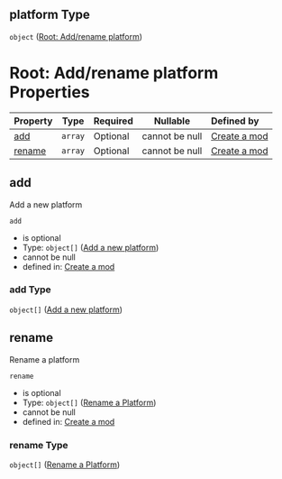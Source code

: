## platform Type

`object` ([Root: Add/rename platform](generic-properties-root-addrename-platform.md))

# Root: Add/rename platform Properties

| Property          | Type    | Required | Nullable       | Defined by                                                                                                                                 |
| :---------------- | ------- | -------- | -------------- | :----------------------------------------------------------------------------------------------------------------------------------------- |
| [add](#add)       | `array` | Optional | cannot be null | [Create a mod](generic-properties-root-addrename-platform-properties-add-platform.md "mod.json#/properties/platform/properties/add")       |
| [rename](#rename) | `array` | Optional | cannot be null | [Create a mod](generic-properties-root-addrename-platform-properties-rename-platform.md "mod.json#/properties/platform/properties/rename") |

## add

Add a new platform


`add`

-   is optional
-   Type: `object[]` ([Add a new platform](generic-properties-root-addrename-platform-properties-add-platform-add-a-new-platform.md))
-   cannot be null
-   defined in: [Create a mod](generic-properties-root-addrename-platform-properties-add-platform.md "mod.json#/properties/platform/properties/add")

### add Type

`object[]` ([Add a new platform](generic-properties-root-addrename-platform-properties-add-platform-add-a-new-platform.md))

## rename

Rename a platform


`rename`

-   is optional
-   Type: `object[]` ([Rename a Platform](generic-properties-root-addrename-platform-properties-rename-platform-rename-a-platform.md))
-   cannot be null
-   defined in: [Create a mod](generic-properties-root-addrename-platform-properties-rename-platform.md "mod.json#/properties/platform/properties/rename")

### rename Type

`object[]` ([Rename a Platform](generic-properties-root-addrename-platform-properties-rename-platform-rename-a-platform.md))
